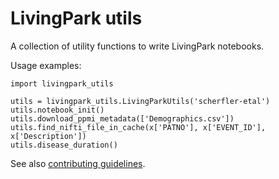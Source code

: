 # LivingPark utils

A collection of utility functions to write LivingPark notebooks.

Usage examples:

```
import livingpark_utils

utils = livingpark_utils.LivingParkUtils('scherfler-etal')
utils.notebook_init()
utils.download_ppmi_metadata(['Demographics.csv'])
utils.find_nifti_file_in_cache(x['PATNO'], x['EVENT_ID'], x['Description'])
utils.disease_duration()
```

See also [contributing guidelines](https://github.com/LivingPark-MRI/documentation).
